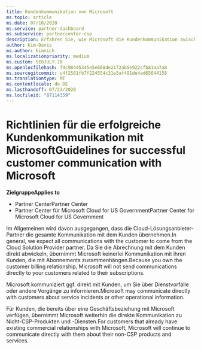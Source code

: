 ```yaml
---
title: Kundenkommunikation von Microsoft
ms.topic: article
ms.date: 07/10/2020
ms.service: partner-dashboard
ms.subservice: partnercenter-csp
description: Erfahren Sie, wie Microsoft die Kundenkommunikation zwischen Kunden und Partnern im Cloud Solution Provider-Programm erwartet.
author: Kim-Davis
ms.author: kimnich
ms.localizationpriority: medium
ms.custom: SEOJULY.20
ms.openlocfilehash: f4c98445345e5e668de2172ab5e922cfb81aa7a8
ms.sourcegitcommit: c4f2561fb7f224554c31e3af491de4ad65644158
ms.translationtype: MT
ms.contentlocale: de-DE
ms.lasthandoff: 07/23/2020
ms.locfileid: "87114359"
---
```

# <a name="guidelines-for-successful-customer-communication-with-microsoft"></a><span data-ttu-id="9aa86-103">Richtlinien für die erfolgreiche Kundenkommunikation mit Microsoft</span><span class="sxs-lookup"><span data-stu-id="9aa86-103">Guidelines for successful customer communication with Microsoft</span></span>

<span data-ttu-id="9aa86-104">**Zielgruppe**</span><span class="sxs-lookup"><span data-stu-id="9aa86-104">**Applies to**</span></span>

-  <span data-ttu-id="9aa86-105">Partner Center</span><span class="sxs-lookup"><span data-stu-id="9aa86-105">Partner Center</span></span>
-  <span data-ttu-id="9aa86-106">Partner Center für Microsoft Cloud for US Government</span><span class="sxs-lookup"><span data-stu-id="9aa86-106">Partner Center for Microsoft Cloud for US Government</span></span>

<span data-ttu-id="9aa86-107">Im Allgemeinen wird davon ausgegangen, dass die Cloud-Lösungsanbieter-Partner die gesamte Kommunikation mit dem Kunden übernehmen.</span><span class="sxs-lookup"><span data-stu-id="9aa86-107">In general, we expect all communications with the customer to come from the Cloud Solution Provider partner.</span></span> <span data-ttu-id="9aa86-108">Da Sie die Abrechnung mit dem Kunden direkt abwickeln, übernimmt Microsoft keinerlei Kommunikation mit ihren Kunden, die mit Abonnements zusammenhängen.</span><span class="sxs-lookup"><span data-stu-id="9aa86-108">Because you own the customer billing relationship, Microsoft will not send communications directly to your customers related to their subscriptions.</span></span>

<span data-ttu-id="9aa86-109">Microsoft kommuniziert ggf. direkt mit Kunden, um Sie über Dienstvorfälle oder andere Vorgänge zu informieren.</span><span class="sxs-lookup"><span data-stu-id="9aa86-109">Microsoft may communicate directly with customers about service incidents or other operational information.</span></span>

<span data-ttu-id="9aa86-110">Für Kunden, die bereits über eine Geschäftsbeziehung mit Microsoft verfügen, übernimmt Microsoft weiterhin die direkte Kommunikation zu Nicht-CSP-Produkten und -Diensten.</span><span class="sxs-lookup"><span data-stu-id="9aa86-110">For customers that already have existing commercial relationships with Microsoft, Microsoft will continue to communicate directly with them about their non-CSP products and services.</span></span>
